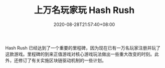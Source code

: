 ﻿---
title: "上万名玩家玩 Hash Rush"
date: 2020-08-28T21:57:40+08:00
lastmod: 2020-08-28T16:45:40+08:00
draft: false
authors: ["Erwin"]
description: "Hash Rush 已经达到了一个重要的里程碑，因为现在已有一万名玩家注册并玩了这款游戏。里程碑的到来正值游戏对核心游戏玩法做出一些重大改变的时刻。此外，还修订了有关实施区块链驱动机制的一些计划。"
featuredImage: "ten-thousand-gamers-playing-hash-rush.png"
tags: ["Virtual World","虚拟世界","Play to Earn"]
categories: ["news"]
news: ["虚拟世界"]
weight: 
lightgallery: true
pinned: false
recommend: false
recommend1: false
---

Hash Rush 已经达到了一个重要的里程碑，因为现在已有一万名玩家注册并玩了这款游戏。里程碑的到来正值游戏对核心游戏玩法做出一些重大改变的时刻。此外，还修订了有关实施区块链驱动机制的一些计划。

<!--more-->

